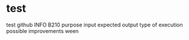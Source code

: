 # test
test github INFO B210
purpose
input
expected output
type of execution
possible improvements
ween
